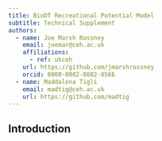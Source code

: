 ```yaml
---
title: BioDT Recreational Potential Model
subtitle: Technical Supplement
authors:
  - name: Joe Marsh Rossney
    email: joemar@ceh.ac.uk
    affiliations:
      - ref: ukceh
    url: https://github.com/jmarshrossney
    orcid: 0000-0002-8082-8566
  - name: Maddalena Tigli
    email: madtig@ceh.ac.uk
    url: https://github.com/madtig
---
```


## Introduction
